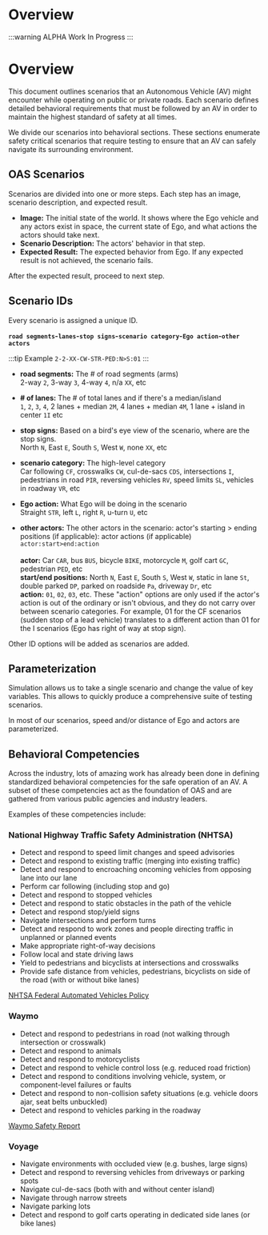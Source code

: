 # Overview

:::warning ALPHA
Work In Progress
:::

# Overview
This document outlines scenarios that an Autonomous Vehicle (AV) might encounter while operating on public or private roads. Each scenario defines detailed behavioral requirements that must be followed by an AV in order to maintain the highest standard of safety at all times.

We divide our scenarios into behavioral sections. These sections enumerate safety critical scenarios that require testing to ensure that an AV can safely navigate its surrounding environment.

## OAS Scenarios

Scenarios are divided into one or more steps. Each step has an image, scenario description, and expected result.

* **Image:** The initial state of the world. It shows where the Ego vehicle and any actors exist in space, the current state of Ego, and what actions the actors should take next.
* **Scenario Description:** The actors' behavior in that step.
* **Expected Result:** The expected behavior from Ego. If any expected result is not achieved, the scenario fails.

After the expected result, proceed to next step.

## Scenario IDs

Every scenario is assigned a unique ID.

**`road segments`-`lanes`-`stop signs`-`scenario category`-`Ego action`-`other actors`**

:::tip Example
`2-2-XX-CW-STR-PED:N>S:01`
:::

* **road segments:** The # of road segments (arms)
<br>2-way `2`, 3-way `3`, 4-way `4`, n/a `XX`, etc

* **\# of lanes:** The # of total lanes and if there's a median/island
<br>`1`, `2`, `3`, `4`, 2 lanes + median `2M`, 4 lanes + median `4M`, 1 lane + island in center `1I` etc

* **stop signs:** Based on a bird's eye view of the scenario, where are the stop signs.
<br>North `N`, East `E`, South `S`, West `W`, none `XX`, etc

* **scenario category:** The high-level category
<br>Car following `CF`, crosswalks `CW`, cul-de-sacs `CDS`, intersections `I`, pedestrians in road `PIR`, reversing vehicles `RV`, speed limits `SL`, vehicles in roadway `VR`, etc

* **Ego action:** What Ego will be doing in the scenario
<br>Straight `STR`, left `L`, right `R`, u-turn `U`, etc

* **other actors:** The other actors in the scenario: actor's starting > ending positions (if applicable): actor actions (if applicable)
<br>`actor:start>end:action`  
<br>**actor:** Car `CAR`, bus `BUS`, bicycle `BIKE`, motorcycle `M`, golf cart `GC`, pedestrian `PED`, etc <br>
**start/end positions:** North `N`, East `E`, South `S`, West `W`, static in lane `St`, double parked `DP`, parked on roadside `Pa`, driveway `Dr`, etc <br>
**action:** `01`, `02`, `03`, etc. These "action" options are only used if the actor's action is out of the ordinary or isn't obvious, and they do not carry over between scenario categories. For example, 01 for the CF scenarios (sudden stop of a lead vehicle) translates to a different action than 01 for the I scenarios (Ego has right of way at stop sign).

Other ID options will be added as scenarios are added.

## Parameterization

Simulation allows us to take a single scenario and change the value of key variables. This allows to quickly produce a comprehensive suite of testing scenarios.

In most of our scenarios, speed and/or distance of Ego and actors are parameterized.

## Behavioral Competencies

Across the industry, lots of amazing work has already been done in defining standardized behavioral competencies for the safe operation of an AV. A subset of these competencies act as the foundation of OAS and are gathered from various public agencies and industry leaders.

Examples of these competencies include:

### National Highway Traffic Safety Administration (NHTSA)
* Detect and respond to speed limit changes and speed advisories
* Detect and respond to existing traffic (merging into existing traffic)
* Detect and respond to encroaching oncoming vehicles from opposing lane into our lane
* Perform car following (including stop and go)
* Detect and respond to stopped vehicles
* Detect and respond to static obstacles in the path of the vehicle
* Detect and respond stop/yield signs
* Navigate intersections and perform turns
* Detect and respond to work zones and people directing traffic in unplanned or planned events
* Make appropriate right-of-way decisions
* Follow local and state driving laws
* Yield to pedestrians and bicyclists at intersections and crosswalks
* Provide safe distance from vehicles, pedestrians, bicyclists on side of the road (with or without bike lanes)

[NHTSA Federal Automated Vehicles Policy](https://www.transportation.gov/AV/federal-automated-vehicles-policy-september-2016)

### Waymo
* Detect and respond to pedestrians in road (not walking through intersection or crosswalk)
* Detect and respond to animals
* Detect and respond to motorcyclists
* Detect and respond to vehicle control loss (e.g. reduced road friction)
* Detect and respond to conditions involving vehicle, system, or component-level failures or faults
* Detect and respond to non-collision safety situations (e.g. vehicle doors ajar, seat belts unbuckled)
* Detect and respond to vehicles parking in the roadway

[Waymo Safety Report](https://waymo.com/safety/)

### Voyage
* Navigate environments with occluded view (e.g. bushes, large signs)
* Detect and respond to reversing vehicles from driveways or parking spots
* Navigate cul-de-sacs (both with and without center island)
* Navigate through narrow streets
* Navigate parking lots
* Detect and respond to golf carts operating in dedicated side lanes (or bike lanes)
